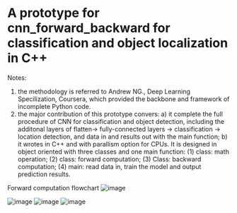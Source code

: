 
# A prototype for cnn_forward_backward for classification and object localization in C++

Notes:
1) the methodology is referred to Andrew NG., Deep Learning Specilization, Coursera, which provided the backbone and framework of incomplete Python code.
2) the major contribution of this prototype convers:
  a) it complete the full procedure of CNN for classification and object detection, including the additonal layers of flatten-> fully-connected layers -> classification -> location detection, and data in and results out with the main function; 
  b) it wrotes in C++ and with parallism option for CPUs. It is designed in object oriented with three classes and one main function: 
     (1) class: math operation; 
     (2) class: forward computation;
     (3) Class: backward computation;
     (4) main: read data in, train the model and output prediction results.

Forward computation flowchart
![image](https://user-images.githubusercontent.com/78186650/211235835-e9a197f7-f367-45c7-b364-ce29ae79dbe2.png)

![image](https://user-images.githubusercontent.com/78186650/212700656-2442f76c-f826-4fc6-acfe-349b1ac6d15c.png)
![image](https://user-images.githubusercontent.com/78186650/212700984-d8a66097-252f-4d67-9e73-89aab12b9ccf.png)
![image](https://user-images.githubusercontent.com/78186650/212701050-6f70e930-6125-4751-9f50-7efeaee4dd64.png)

